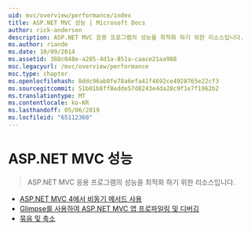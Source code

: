 ```yaml
---
uid: mvc/overview/performance/index
title: ASP.NET MVC 성능 | Microsoft Docs
author: rick-anderson
description: ASP.NET MVC 응용 프로그램의 성능을 최적화 하기 위한 리소스입니다.
ms.author: riande
ms.date: 10/09/2014
ms.assetid: 388c048e-a285-4d1a-851a-caace21aa988
msc.legacyurl: /mvc/overview/performance
msc.type: chapter
ms.openlocfilehash: 8ddc96ab8fe78a6efa41f4692ce4928765e22cf3
ms.sourcegitcommit: 51b01b6ff8edde57d8243e4da28c9f1e7f1962b2
ms.translationtype: MT
ms.contentlocale: ko-KR
ms.lasthandoff: 05/06/2019
ms.locfileid: "65112360"
---
```

# <a name="aspnet-mvc-performance"></a>ASP.NET MVC 성능

> ASP.NET MVC 응용 프로그램의 성능을 최적화 하기 위한 리소스입니다.

- [ASP.NET MVC 4에서 비동기 메서드 사용](using-asynchronous-methods-in-aspnet-mvc-4.md)
- [Glimpse를 사용하여 ASP.NET MVC 앱 프로파일링 및 디버깅](profile-and-debug-your-aspnet-mvc-app-with-glimpse.md)
- [묶음 및 축소](bundling-and-minification.md)
